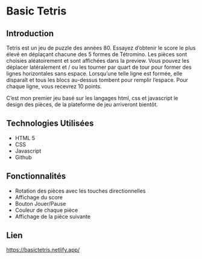 # Basic Tetris

## Introduction

Tetris est un jeu de puzzle des années 80. Essayez d’obtenir le score le plus élevé en déplaçant chacune des 5 formes de Tétromino.
Les pièces sont choisies aléatoirement et sont affichées dans la preview.
Vous pouvez les déplacer latéralement et / ou les tourner par quart de tour pour former des lignes horizontales sans espace. Lorsqu’une telle ligne est formée, elle disparaît et tous les blocs au-dessus tombent pour remplir l’espace. Pour chaque ligne, vous recevrez 10 points.

C’est mon premier jeu basé sur les langages html, css et javascript le design des pièces, de la plateforme de jeu arriveront bientôt.

## Technologies Utilisées

- HTML 5
- CSS
- Javascript
- Github

## Fonctionnalités

- Rotation des pièces avec les touches directionnelles
- Affichage du score
- Bouton Jouer/Pause
- Couleur de chaque pièce
- Affichage de la pièce suivante

## Lien

https://basictetris.netlify.app/
